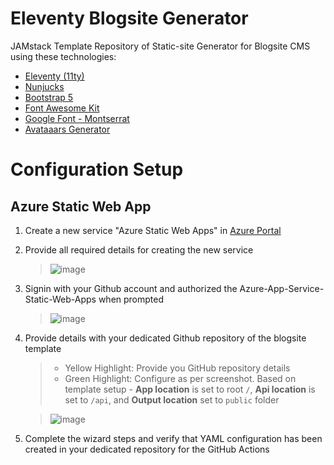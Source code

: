 # Eleventy Blogsite Generator
JAMstack Template Repository of Static-site Generator for Blogsite CMS using these technologies:
- [Eleventy (11ty)](https://www.11ty.dev/)
- [Nunjucks](https://mozilla.github.io/nunjucks/)
- [Bootstrap 5](https://getbootstrap.com/)
- [Font Awesome Kit](https://fontawesome.com/kits/)
- [Google Font - Montserrat](https://fonts.google.com/specimen/Montserrat)
- [Avataaars Generator](https://getavataaars.com/)


# Configuration Setup

## Azure Static Web App
1. Create a new service "Azure Static Web Apps" in [Azure Portal](https://portal.azure.com)
2. Provide all required details for creating the new service
   > ![image](https://user-images.githubusercontent.com/13392361/163714878-c0e5fe8a-086e-4b34-bfc5-e7d1235e5b64.png)

3. Signin with your Github account and authorized the Azure-App-Service-Static-Web-Apps when prompted
   > ![image](https://user-images.githubusercontent.com/13392361/163714933-f23dec5f-4eb5-4cb7-8694-2c3dfefa4fe1.png)

4. Provide details with your dedicated Github repository of the blogsite template
   >- Yellow Highlight: Provide you GitHub repository details
   >- Green Highlight: Configure as per screenshot. Based on template setup - **App location** is set to root `/`, **Api location** is set to `/api`, and **Output location** set to `public` folder

   > ![image](https://user-images.githubusercontent.com/13392361/163715522-5970c1bd-dcf7-46e1-bb7f-2e89a09e484b.png)

5. Complete the wizard steps and verify that YAML configuration has been created in your dedicated repository for the GitHub Actions